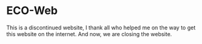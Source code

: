 # ECO-Web
This is a discontinued website, I thank all who helped me on the way to get this website on the internet. And now, we are closing the website.
